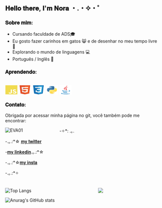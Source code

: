 ## 𝐇𝐞𝐥𝐥𝐨 𝐭𝐡𝐞𝐫𝐞, 𝐈'𝐦 𝐍𝐨𝐫𝐚 ・.・✧・゜

### 𝐒𝐨𝐛𝐫𝐞 𝐦𝐢𝐦:

- Cursando faculdade de ADS🎓
- Eu gosto fazer carinhos em gatos 😸 e de desenhar no meu tempo livre 🎨
- Explorando o mundo de linguagens 💻
- Português / Inglês 🌱


### 𝐀𝐩𝐫𝐞𝐧𝐝𝐞𝐧𝐝𝐨:
 
 <div style="display: inline_block"><br>
  <img align="center" alt="Gabi-Js" height="30" width="40" src="https://raw.githubusercontent.com/devicons/devicon/master/icons/javascript/javascript-plain.svg">
  <img align="center" alt="Gabi-HTML" height="30" width="40" src="https://raw.githubusercontent.com/devicons/devicon/master/icons/html5/html5-original.svg">
  <img align="center" alt="Gabi-CSS" height="30" width="40" src="https://raw.githubusercontent.com/devicons/devicon/master/icons/css3/css3-original.svg">
  <img align="center" alt="Gabi-Python" height="30" width="40" src="https://raw.githubusercontent.com/devicons/devicon/master/icons/python/python-original.svg">
  <img align="center" alt="Gabi-Java" height="30" width="40" src="https://raw.githubusercontent.com/devicons/devicon/1119b9f84c0290e0f0b38982099a2bd027a48bf1/icons/java/java-original.svg">


</div>



### 𝐂𝐨𝐧𝐭𝐚𝐭𝐨: 
Obrigada por acessar minha página no git, você também pode me encontrar: 

<img align="left" alt="EVA01" src="https://user-images.githubusercontent.com/90690022/229809728-5d31617a-16c9-4fbc-9cd6-92b35557350d.png" width=35%> 

 -✧*: .｡.  

-.｡.:*☆ <a href="https://twitter.com/bipblopbop">𝐦𝐲 𝐭𝐰𝐢𝐭𝐭𝐞𝐫</a>

 -<a href="https://www.linkedin.com/feed/?trk=guest_homepage-basic_nav-header-signin">𝐦𝐲 𝐥𝐢𝐧𝐤𝐞𝐝𝐢𝐧</a>.｡.:*☆

 -.｡.:*☆<a href="ncrieiainda">𝐦𝐲 𝐢𝐧𝐬𝐭𝐚</a>

-.｡.:*✧ 



#



<img align="right" src="https://i.pinimg.com/originals/78/92/b3/7892b3afe5f6d0f23645e8d6ca31dd68.gif" width="40%">

<div align="left">

![Top Langs](https://github-readme-stats.vercel.app/api/top-langs/?username=g4nor4&langs_count=8&layout=compact&theme=ocean_dark)

![Anurag's GitHub stats](https://github-readme-stats.vercel.app/api?username=g4nor4&show_icons=true&theme=ocean_dark&hide=issues,contribs)
</div>








<!-- 
imagens que não utilizei
----
<img src="https://raw.githubusercontent.com/gist/jangxx/a6dbeaeb4d1ecf08358c8240e350f018/raw/05806d3d874f99cadf61d43a4ffa9e2d7da70d9d/nerv.svg" width="30%">


-->

